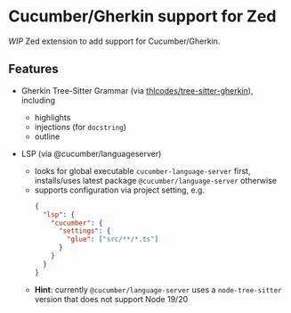 # Cucumber/Gherkin support for Zed

_WIP_ Zed extension to add support for Cucumber/Gherkin.

## Features

- Gherkin Tree-Sitter Grammar (via [thlcodes/tree-sitter-gherkin](https://github.com/thlcodes/tree-sitter-gherkin)), including

  - highlights
  - injections (for `docstring`)
  - outline

- LSP (via @cucumber/languageserver)
  - looks for global executable `cucumber-language-server` first, installs/uses latest package `@cucumber/language-server` otherwise
  - supports configuration via project setting, e.g.
    ```json
    {
      "lsp": {
        "cucumber": {
          "settings": {
            "glue": ["src/**/*.ts"]
          }
        }
      }
    }
    ```
  - **Hint**: currently `@cucumber/language-server` uses a `node-tree-sitter` version that does not support Node 19/20
